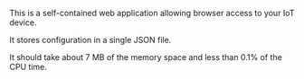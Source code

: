 This is a self-contained web application allowing browser access to your IoT device.

It stores configuration in a single JSON file.

It should take about 7 MB of the memory space and less than 0.1% of the CPU time.
